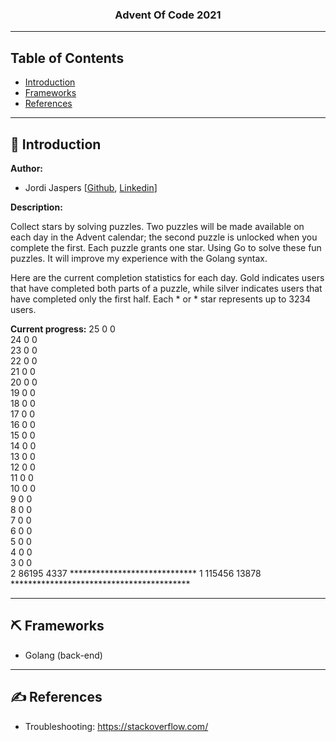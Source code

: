 <h3 align="center">Advent Of Code 2021</h3>

---

## Table of Contents

- [Introduction](#introduction)
- [Frameworks](#frameworks) 
- [References](#references)
  
---

## 📝 Introduction

**Author:**

- Jordi Jaspers [[Github](https://github.com/Jordi-Jaspers "Github Page"), [Linkedin](https://www.linkedin.com/in/jordi-jaspers/ "Linkedin Page")]

**Description:**

Collect stars by solving puzzles. Two puzzles will be made available on each day in the Advent calendar; the second puzzle is unlocked when you complete the first. Each puzzle grants one star. Using Go to solve these fun puzzles. It will improve my experience with the Golang syntax.

Here are the current completion statistics for each day. Gold indicates users that have completed both parts of a puzzle, while silver indicates users that have completed only the first half. Each * or * star represents up to 3234 users.

**Current progress:**
25       0      0  
24       0      0  
23       0      0  
22       0      0  
21       0      0  
20       0      0  
19       0      0  
18       0      0  
17       0      0  
16       0      0  
15       0      0  
14       0      0  
13       0      0  
12       0      0  
11       0      0  
10       0      0  
 9       0      0  
 8       0      0  
 7       0      0  
 6       0      0  
 5       0      0  
 4       0      0  
 3       0      0  
 2   86195   4337  *****************************
 1  115456  13878  *****************************************

---

## ⛏️ Frameworks

- Golang (back-end)

---

## ✍️ References

- Troubleshooting: <https://stackoverflow.com/>

